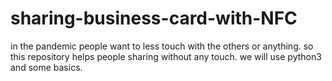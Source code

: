 # sharing-business-card-with-NFC
in  the pandemic  people want to  less touch  with  the others or anything. so this  repository helps people sharing without any touch.  we will use python3 and some basics.  
